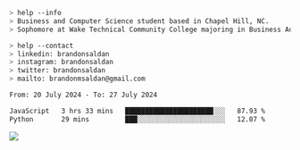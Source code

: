 ````bash
> help --info
> Business and Computer Science student based in Chapel Hill, NC.
> Sophomore at Wake Technical Community College majoring in Business Administration.
````

````bash
> help --contact
> linkedin: brandonsaldan
> instagram: brandonsaldan
> twitter: brandonsaldan
> mailto: brandonmsaldan@gmail.com
````

<!--START_SECTION:waka-->

```txt
From: 20 July 2024 - To: 27 July 2024

JavaScript   3 hrs 33 mins   ██████████████████████░░░   87.93 %
Python       29 mins         ███░░░░░░░░░░░░░░░░░░░░░░   12.07 %
```

<!--END_SECTION:waka-->

![](https://komarev.com/ghpvc/?username=brandonsaldan&color=6A8AFF)
